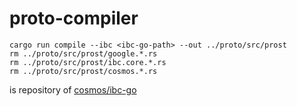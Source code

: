 # proto-compiler

```
cargo run compile --ibc <ibc-go-path> --out ../proto/src/prost
rm ../proto/src/prost/google.*.rs
rm ../proto/src/prost/ibc.core.*.rs
rm ../proto/src/prost/cosmos.*.rs
```

<ibc-go-path> is repository of [cosmos/ibc-go](https://github.com/cosmos/ibc-go)
